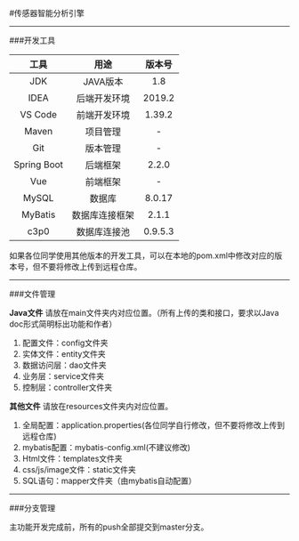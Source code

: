 #传感器智能分析引擎

---
###开发工具

| 工具   | 用途 | 版本号 |
| :------: |  :---------: | :-------: |
| JDK       | JAVA版本    | 1.8 |
| IDEA      | 后端开发环境 | 2019.2 |
| VS Code   | 前端开发环境 | 1.39.2 |
| Maven | 项目管理 | - |
| Git | 版本管理 | - |
| Spring Boot | 后端框架 | 2.2.0 |
| Vue | 前端框架 | - |
| MySQL | 数据库 | 8.0.17 |
| MyBatis | 数据库连接框架 | 2.1.1 |
| c3p0 | 数据库连接池 | 0.9.5.3 |

如果各位同学使用其他版本的开发工具，可以在本地的pom.xml中修改对应的版本号，但不要将修改上传到远程仓库。

---
###文件管理

**Java文件** 请放在main文件夹内对应位置。（所有上传的类和接口，要求以Java doc形式简明标出功能和作者）

1. 配置文件：config文件夹
2. 实体文件：entity文件夹
3. 数据访问层：dao文件夹
4. 业务层：service文件夹
5. 控制层：controller文件夹

**其他文件** 请放在resources文件夹内对应位置。

1. 全局配置：application.properties(各位同学自行修改，但不要将修改上传到远程仓库)
2. mybatis配置：mybatis-config.xml(不建议修改)
3. Html文件：templates文件夹
4. css/js/image文件：static文件夹
5. SQL语句：mapper文件夹（由mybatis自动配置）

---
###分支管理

主功能开发完成前，所有的push全部提交到master分支。
